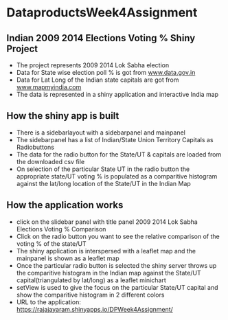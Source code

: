 # DataproductsWeek4Assignment

## Indian 2009 2014 Elections Voting % Shiny Project

- The project represents 2009 2014 Lok Sabha election 
- Data for State wise election poll % is got from www.data.gov.in
- Data for Lat Long of the Indian state capitals are got from www.mapmyindia.com
- The data is represented in a shiny application and interactive India map


## How the shiny app is built

- There is a sidebarlayout with a sidebarpanel and mainpanel
- The sidebarpanel has a list of Indian/State Union Territory Capitals as Radiobuttons
- The data for the radio button for the State/UT & capitals are loaded from the downloaded csv file
- On selection of the particular State UT in the radio button the appropriate state/UT voting % is populated as a comparitive histogram against the lat/long location of the State/UT in the Indian Map

## How the application works

- click on the slidebar panel with title panel 2009 2014 Lok Sabha Elections Voting % Comparison
- Click on the radio button you want to see the relative comparison of the voting % of the state/UT
- The shiny application is interspersed with a leaflet map and the mainpanel is shown as a leaflet map
- Once the particular radio button is selected the shiny server throws up the comparitive histogram in the Indian map against the State/UT capital(triangulated by lat/long) as a leaflet minichart
- setView is used to give the focus on the particular State/UT capital and show the comparitive histogram in 2 different colors
- URL to the application: https://rajajayaram.shinyapps.io/DPWeek4Assignment/

